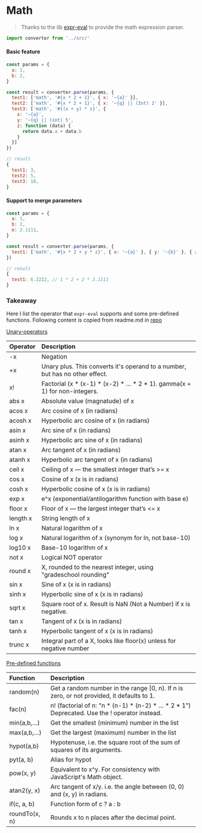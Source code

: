 # Math

> Thanks to the lib [expr-eval](https://github.com/silentmatt/expr-eval) to provide the math expression parser.

```javascript
import converter from '../src/'
```

#### Basic feature

```javascript
const params = {
  a: 1,
  b: 2,
}

const result = converter.parse(params, {
  test1: ['math', '#{x * 2 + 1}', { x: '~{a}' }],
  test2: ['math', '#{x * 2 + 1}', { x: '~{q} || (Int) 2' }],
  test3: ['math', '#{(x + y) * z}', {
    x: '~{a}',
    y: '~{q} || (int) 5',
    z: function (data) {
      return data.a + data.b
    }
  }]
})

// result
{
  test1: 3,
  test2: 5,
  test3: 18,
}
```

#### Support to merge parameters

```javascript
const params = {
  a: 1,
  b: 2,
  e: 2.1111,
}

const result = converter.parse(params, {
  test1: ['math', '#{x * 2 + y * z}', { x: '~{a}' }, { y: '~{b}' }, { z: '~{e}' }],
})

// result
{
  test1: 6.2222, // 1 * 2 + 2 * 2.1111
}
```

### Takeaway

Here I list the operator that `expr-eval` supports and some pre-defined functions. Following content is copied from readme.md in [repo](https://github.com/silentmatt/expr-eval)

[Unary-operators](https://github.com/silentmatt/expr-eval#unary-operators)

Operator | Description
:------- | :----------
-x       | Negation
+x       | Unary plus. This converts it's operand to a number, but has no other effect.
x!       | Factorial (x * (x-1) * (x-2) * … * 2 * 1). gamma(x + 1) for non-integers.
abs x    | Absolute value (magnatude) of x
acos x   | Arc cosine of x (in radians)
acosh x  | Hyperbolic arc cosine of x (in radians)
asin x   | Arc sine of x (in radians)
asinh x  | Hyperbolic arc sine of x (in radians)
atan x   | Arc tangent of x (in radians)
atanh x  | Hyperbolic arc tangent of x (in radians)
ceil x   | Ceiling of x — the smallest integer that’s >= x
cos x    | Cosine of x (x is in radians)
cosh x   | Hyperbolic cosine of x (x is in radians)
exp x    | e^x (exponential/antilogarithm function with base e)
floor x  | Floor of x — the largest integer that’s <= x
length x | String length of x
ln x     | Natural logarithm of x
log x    | Natural logarithm of x (synonym for ln, not base-10)
log10 x  | Base-10 logarithm of x
not x    | Logical NOT operator
round x  | X, rounded to the nearest integer, using "gradeschool rounding"
sin x    | Sine of x (x is in radians)
sinh x   | Hyperbolic sine of x (x is in radians)
sqrt x   | Square root of x. Result is NaN (Not a Number) if x is negative.
tan x    | Tangent of x (x is in radians)
tanh x   | Hyperbolic tangent of x (x is in radians)
trunc x  | Integral part of a X, looks like floor(x) unless for negative number

[Pre-defined functions](https://github.com/silentmatt/expr-eval#pre-defined-functions)

Function     | Description
:----------- | :----------
random(n)    | Get a random number in the range [0, n). If n is zero, or not provided, it defaults to 1.
fac(n)       | n! (factorial of n: "n * (n-1) * (n-2) * … * 2 * 1") Deprecated. Use the ! operator instead.
min(a,b,…)   | Get the smallest (minimum) number in the list
max(a,b,…)   | Get the largest (maximum) number in the list
hypot(a,b)   | Hypotenuse, i.e. the square root of the sum of squares of its arguments.
pyt(a, b)    | Alias for hypot
pow(x, y)    | Equivalent to x^y. For consistency with JavaScript's Math object.
atan2(y, x)  | Arc tangent of x/y. i.e. the angle between (0, 0) and (x, y) in radians.
if(c, a, b)  | Function form of c ? a : b
roundTo(x, n)  | Rounds x to n places after the decimal point.
